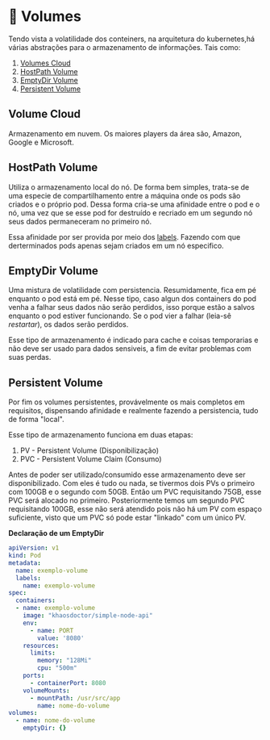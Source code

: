 # :floppy_disk: Volumes

Tendo vista a volatilidade dos conteiners, na arquitetura do kubernetes,há várias abstrações para o armazenamento de informações. Tais como:

1. [Volumes Cloud](#Volume-Cloud)
2. [HostPath Volume](#HostPath-Volume)
3. [EmptyDir Volume](#EmptyDir-Volume)
4. [Persistent Volume](#Persistent-Volume)

## Volume Cloud

Armazenamento em nuvem. Os maiores players da área são, Amazon, Google e Microsoft.

## HostPath Volume

Utiliza o armazenamento local do nó. De forma bem simples, trata-se de uma especie de compartilhamento entre a máquina onde os pods são criados e o próprio pod. Dessa forma cria-se uma afinidade entre o pod e o nó, uma vez que se esse pod for destruído e recriado em um segundo nó seus dados permaneceram no primeiro nó.

Essa afinidade por ser provida por meio dos [labels](./08-Create-Labels-Service.md#:label:-Labels). Fazendo com que derterminados pods apenas sejam criados em um nó especifico.

## EmptyDir Volume

Uma mistura de volatilidade com persistencia. Resumidamente, fica em pé enquanto o pod está em pé. Nesse tipo, caso algun dos containers do pod venha a falhar seus dados não serão perdidos, isso porque estão a salvos enquanto o pod estiver funcionando. Se o pod vier a falhar (leia-sê *restartar*), os dados serão perdidos.

Esse tipo de armazenamento é indicado para cache e coisas temporarias e não deve ser usado para dados sensiveis, a fim de evitar problemas com suas perdas.

## Persistent Volume

Por fim os volumes persistentes, provávelmente os mais completos em requisitos, dispensando afinidade e realmente fazendo a persistencia, tudo de forma "local".

Esse tipo de armazenamento funciona em duas etapas:

1. PV - Persistent Volume (Disponibilização)
2. PVC - Persistent Volume Claim (Consumo)

Antes de poder ser utilizado/consumido esse armazenamento deve ser disponibilizado. Com eles é tudo ou nada, se tivermos dois PVs o primeiro com 100GB e o segundo com 50GB. Então um PVC requisitando 75GB, esse PVC será alocado no primeiro. Posteriormente temos um segundo PVC requisitando 100GB, esse não será atendido pois não há um PV com espaço suficiente, visto que um PVC só pode estar "linkado" com um único PV.

**Declaração de um EmptyDir**

```yaml
apiVersion: v1
kind: Pod
metadata:
  name: exemplo-volume
  labels:
    name: exemplo-volume
spec:
  containers:
  - name: exemplo-volume
    image: "khaosdoctor/simple-node-api"
    env:
      - name: PORT
        value: '8080'
    resources:
      limits:
        memory: "128Mi"
        cpu: "500m"
    ports:
      - containerPort: 8080
    volumeMounts:
      - mountPath: /usr/src/app
        name: nome-do-volume
volumes:
  - name: nome-do-volume
    emptyDir: {}
```
 